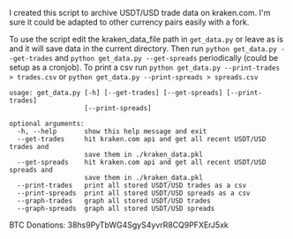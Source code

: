 I created this script to archive USDT/USD trade data on kraken.com. I'm sure it could be adapted to other currency pairs easily with a fork.

To use the script edit the kraken_data_file path in `get_data.py` or leave as is and it will save data in the current directory. Then run `python get_data.py --get-trades` and `python get_data.py --get-spreads` periodically (could be setup as a cronjob). To print a csv run `python get_data.py --print-trades > trades.csv` or `python get_data.py --print-spreads > spreads.csv`

```
usage: get_data.py [-h] [--get-trades] [--get-spreads] [--print-trades]
                   [--print-spreads]

optional arguments:
  -h, --help       show this help message and exit
  --get-trades     hit kraken.com api and get all recent USDT/USD trades and
                   save them in ./kraken_data.pkl
  --get-spreads    hit kraken.com api and get all recent USDT/USD spreads and
                   save them in ./kraken_data.pkl
  --print-trades   print all stored USDT/USD trades as a csv
  --print-spreads  print all stored USDT/USD spreads as a csv
  --graph-trades   graph all stored USDT/USD trades
  --graph-spreads  graph all stored USDT/USD spreads
```

BTC Donations: 38hs9PyTbWG4SgyS4yvrR8CQ9PFXErJ5xk
